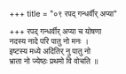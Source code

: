 +++
title = "०९ रपद् गन्धर्वीर् अप्या"

+++
रपद् गन्धर्वीर् अप्या च योषणा  
नदस्य नादे परि पातु नो मनः ।  
इष्टस्य मध्ये अदितिर् नु पातु नो  
भ्राता नो ज्येष्ठः प्रथमो वि वोचति ॥